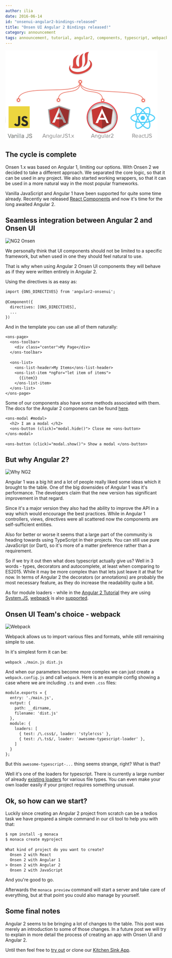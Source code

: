 ```yaml
---
author: ilia
date: 2016-06-14
id: "onsenui-angular2-bindings-released"
title: "Onsen UI Angular 2 Bindings released!"
category: announcement
tags: announcement, tutorial, angular2, components, typescript, webpack, onsenui
---
```


![Onsen UI bindings](/blog/content/images/2016/Jun/angular2_release_completed_cycle.png)
## The cycle is complete

Onsen 1.x was based on Angular 1, limiting our options. With Onsen 2 we decided to take a different approach. We separated the core logic, so that it can be used in any project. We also started working wrappers, so that it can be used in a more natural way in the most popular frameworks.

Vanilla JavaScript and Angular 1 have been supported for quite some time already. Recently we released [React Components](/v2/react.html) and now it's time for the long awaited Angular 2.

## Seamless integration between Angular 2 and Onsen UI
![NG2 Onsen]()

We personally think that UI components should not be limited to a specific framework, but when used in one they should feel natural to use.

That is why when using Angular 2 Onsen UI components they will behave as if they were written entirely in Angular 2.

Using the directives is as easy as:

```
import {ONS_DIRECTIVES} from 'angular2-onsenui';

@Component({
  directives: [ONS_DIRECTIVES],
  ...
})
```
And in the template you can use all of them naturally:

```
<ons-page>
  <ons-toolbar>
    <div class="center">My Page</div>
  </ons-toolbar>

  <ons-list>
    <ons-list-header>My Items</ons-list-header>
    <ons-list-item *ngFor="let item of items">
      {{item}}
    </ons-list-item>
  </ons-list>
</ons-page>
```


Some of our components also have some methods associated with them. The docs for the Angular 2 componens can be found [here](/v2/angular2).

```
<ons-modal #modal>
  <h2> I am a modal </h2>
  <ons-button (click)="modal.hide()"> Close me <ons-button>
</ons-modal>

<ons-button (click)="modal.show()"> Show a modal </ons-button>
```

## But why Angular 2?
![Why NG2]()

Angular 1 was a big hit and a lot of people really liked some ideas which it brought to the table. One of the big downsides of Angular 1 was it's performance. The developers claim that the new version has significant improvement in that regard.

Since it's a major version they also had the ability to improve the API in a way which would encourage the best practices. While in Angular 1 controllers, views, directives were all scattered now the components are self-sufficient entities.

Also for better or worse it seems that a large part of the community is heading towards using TypeScript in their projects. You can still use pure JavaScript (or Dart), so it's more of a matter preference rather than a requirement.

So if we try it out then what does typescript actually give us? Well in 3 words - types, decorators and autocomplete, at least when comparing to ES2015. While it may be more complex than that lets just leave it at that for now. In terms of Angular 2 the decorators (or annotations) are probably the most necessary feature, as they do increase the readability quite a bit.

As for module loaders - while in the [Angular 2 Tutorial](https://angular.io/docs/ts/latest/quickstart.html) they are using [System.JS](https://github.com/systemjs/systemjs), [webpack](https://webpack.github.io/) is also [supported](https://angular.io/docs/ts/latest/guide/webpack.html).

## Onsen UI Team's choice - webpack
![Webpack]()

Webpack allows us to import various files and formats, while still remaining simple to use.

In it's simplest form it can be:

`webpack ./main.js dist.js`

And when our parameters become more complex we can just create a `webpack.config.js` and call `webpack`. Here is an example config showing a case where we are including `.ts` and even `.css` files:

```
module.exports = {
  entry: './main.js',
  output: {
    path: __dirname,
    filename: 'dist.js'
  },
  module: {
    loaders: [
      { test: /\.css$/, loader: 'style!css' },
      { test: /\.ts$/, loader: 'awesome-typescript-loader' },
    ]
  }
};
```

But this `awesome-typescript-...` thing seems strange, right? What is that?

Well it's one of the loaders for typescript. There is currently a large number of already [existing loaders](https://github.com/webpack/webpack#loaders) for various file types. You can even make your own loader easily if your project requires something unusual.

## Ok, so how can we start?

Luckily since creating an Angular 2 project from scratch can be a tedios task we have prepared a simple command in our cli tool to help you with that:

```
$ npm install -g monaca
$ monaca create myproject

What kind of project do you want to create?
  Onsen 2 with React
  Onsen 2 with Angular 1
> Onsen 2 with Angular 2
  Onsen 2 with JavaScript
```

And you're good to go.

Afterwards the `monaca preview` command will start a server and take care of everything, but at that point you could also manage by yourself.

## Some final notes

Angular 2 seems to be bringing a lot of changes to the table. This post was merely an introduction to some of those changes. In a future post we will try to explain in more detail the process of creating an app with Onsen UI and Angular 2.

Until then feel free to [try out](/angular2-onsenui-kitchensink/#/home)
or clone our [Kitchen Sink App](https://github.com/OnsenUI/angular2-onsenui-kitchensink).
